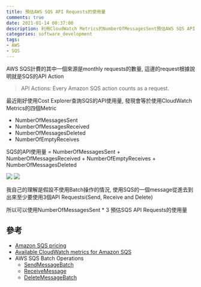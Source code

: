 ```yaml
---
title: 預估AWS SQS API Requests的使用量
comments: true
date: 2021-01-14 00:37:00
description: 利用CloudWatch Metrics的NumberOfMessagesSent預估AWS SQS API Requests的使用量
categories: software_development
tags:
- AWS
- SQS
---
```


AWS SQS計費的其中一個來源是monthly requests的數量, 這邊的request根據說明就是SQS的API Action

> API Actions: Every Amazon SQS action counts as a request.

最近剛好使用Cost Explorer查詢SQS的API使用量, 發現會等於使用CloudWatch Metrics的四個Metric
- NumberOfMessagesSent
- NumberOfMessagesReceived
- NumberOfMessagesDeleted
- NumberOfEmptyReceives

SQS的API使用量 = NumberOfMessagesSent + NumberOfMessagesReceived + NumberOfEmptyReceives + NumberOfMessagesDeleted

![](cost_explorer.png)
![](cloudwatch_metrics.png)

我自己的理解是假設不使用Batch操作的情況, 使用SQS的一個message從進去到出來至少要使用3個API Requestsi(Send, Receive and Delete)

所以可以使用NumberOfMessagesSent * 3 預估SQS API Requests的使用量

## 參考
- [Amazon SQS pricing](https://aws.amazon.com/sqs/pricing)
- [Available CloudWatch metrics for Amazon SQS](https://docs.aws.amazon.com/AWSSimpleQueueService/latest/SQSDeveloperGuide/sqs-available-cloudwatch-metrics.html)
- AWS SQS Batch Operations
  - [SendMessageBatch](https://docs.aws.amazon.com/AWSSimpleQueueService/latest/APIReference/API_SendMessageBatch.html)
  - [ReceiveMessage](https://docs.aws.amazon.com/AWSSimpleQueueService/latest/APIReference/API_ReceiveMessage.html)
  - [DeleteMessageBatch](https://docs.aws.amazon.com/AWSSimpleQueueService/latest/APIReference/API_DeleteMessageBatch.html)
